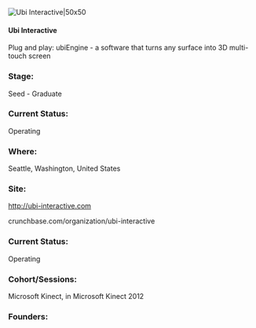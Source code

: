 

![Ubi Interactive|50x50](https://graph.facebook.com/113596875388581/picture?type=large&return_ssl_resources=1)

#### Ubi Interactive
Plug and play: ubiEngine - a software that turns any surface into 3D multi-touch screen

### Stage: 
Seed - Graduate 

### Current Status: 
Operating

### Where:
Seattle, Washington, United States

### Site:
http://ubi-interactive.com



crunchbase.com/organization/ubi-interactive

### Current Status: 
Operating

### Cohort/Sessions: 
Microsoft Kinect, in Microsoft Kinect 2012

### Founders: 


